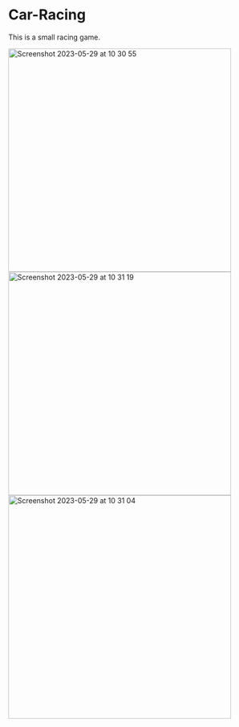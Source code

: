 # Car-Racing

This is a small racing game.


<img width="444" alt="Screenshot 2023-05-29 at 10 30 55" src="https://github.com/KossIOS/Car-Racing/assets/102085029/31729a5b-b8d8-4085-af2d-37591919f604">
<img width="444" alt="Screenshot 2023-05-29 at 10 31 19" src="https://github.com/KossIOS/Car-Racing/assets/102085029/0a8cfd10-fecc-4615-81f2-a73023215a40">
<img width="444" alt="Screenshot 2023-05-29 at 10 31 04" src="https://github.com/KossIOS/Car-Racing/assets/102085029/2ad34e86-f9a1-4ecc-9630-5f64f74e0267">
